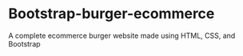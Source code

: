 # Bootstrap-burger-ecommerce
A complete ecommerce burger website made using HTML, CSS, and Bootstrap
